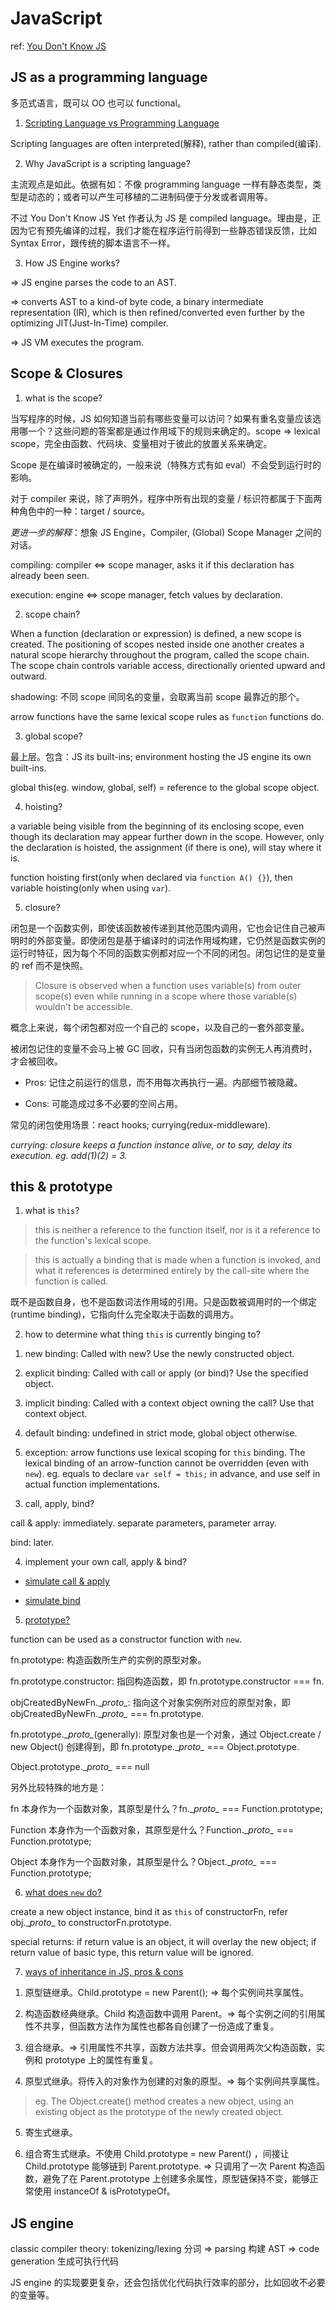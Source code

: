 # JavaScript

ref: [You Don't Know JS](https://github.com/getify/You-Dont-Know-JS)

## JS as a programming language

多范式语言，既可以 OO 也可以 functional。

1. [Scripting Language vs Programming Language](https://stackoverflow.com/questions/17253545/scripting-language-vs-programming-language)

Scripting languages are often interpreted(解释), rather than compiled(编译).

2. Why JavaScript is a scripting language?

主流观点是如此。依据有如：不像 programming language 一样有静态类型，类型是动态的；或者可以产生可移植的二进制码便于分发或者调用等。

不过 You Don't Know JS Yet 作者认为 JS 是 compiled language。理由是，正因为它有预先编译的过程，我们才能在程序运行前得到一些静态错误反馈，比如 Syntax Error，跟传统的脚本语言不一样。

3. How JS Engine works?

=> JS engine parses the code to an AST.

=> converts AST to a kind-of byte code, a binary intermediate representation (IR), which is then refined/converted even further by the optimizing JIT(Just-In-Time) compiler.

=> JS VM executes the program.

## Scope & Closures

1. what is the scope?

当写程序的时候，JS 如何知道当前有哪些变量可以访问？如果有重名变量应该选用哪一个？这些问题的答案都是通过作用域下的规则来确定的。scope => lexical scope，完全由函数、代码块、变量相对于彼此的放置关系来确定。

Scope 是在编译时被确定的，一般来说（特殊方式有如 eval）不会受到运行时的影响。

对于 compiler 来说，除了声明外，程序中所有出现的变量 / 标识符都属于下面两种角色中的一种：target / source。

*更进一步的解释*：想象 JS Engine，Compiler, (Global) Scope Manager 之间的对话。

compiling: compiler <=> scope manager, asks it if this declaration has already been seen.

execution: engine <=> scope manager, fetch values by declaration.

2. scope chain?

When a function (declaration or expression) is defined, a new scope is created. The positioning of scopes nested inside one another creates a natural scope hierarchy throughout the program, called the scope chain. The scope chain controls variable access, directionally oriented upward and outward.

shadowing: 不同 scope 间同名的变量，会取离当前 scope 最靠近的那个。

arrow functions have the same lexical scope rules as `function` functions do.

3. global scope?

最上层。包含：JS its built-ins; environment hosting the JS engine its own built-ins.

global this(eg. window, global, self) = reference to the global scope object.

4. hoisting?

a variable being visible from the beginning of its enclosing scope, even though its declaration may appear further down in the scope. However, only the declaration is hoisted, the assignment (if there is one), will stay where it is.

function hoisting first(only when declared via `function A() {}`), then variable hoisting(only when using `var`).

5. closure?

闭包是一个函数实例，即使该函数被传递到其他范围内调用，它也会记住自己被声明时的外部变量。即使闭包是基于编译时的词法作用域构建，它仍然是函数实例的运行时特征，因为每个不同的函数实例都对应一个不同的闭包。闭包记住的是变量的 ref 而不是快照。

> Closure is observed when a function uses variable(s) from outer scope(s) even while running in a scope where those variable(s) wouldn't be accessible.

概念上来说，每个闭包都对应一个自己的 scope，以及自己的一套外部变量。

被闭包记住的变量不会马上被 GC 回收，只有当闭包函数的实例无人再消费时，才会被回收。

- Pros: 记住之前运行的信息，而不用每次再执行一遍。内部细节被隐藏。

- Cons: 可能造成过多不必要的空间占用。

常见的闭包使用场景：react hooks; currying(redux-middleware).

_currying: closure keeps a function instance alive, or to say, delay its execution. eg. add(1)(2) = 3._

## this & prototype

1. what is ``this``?

> this is neither a reference to the function itself, nor is it a reference to the function's lexical scope.

> this is actually a binding that is made when a function is invoked, and what it references is determined entirely by the call-site where the function is called.

既不是函数自身，也不是函数词法作用域的引用。只是函数被调用时的一个绑定 (runtime binding)，它指向什么完全取决于函数的调用方。

2. how to determine what thing ``this`` is currently binging to?

1) new binding: Called with new? Use the newly constructed object.

2) explicit binding: Called with call or apply (or bind)? Use the specified object.

3) implicit binding: Called with a context object owning the call? Use that context object.

4) default binding: undefined in strict mode, global object otherwise.

5) exception: arrow functions use lexical scoping for ``this`` binding. The lexical binding of an arrow-function cannot be overridden (even with ``new``). eg. equals to declare ``var self = this;`` in advance, and use self in actual function implementations.

3. call, apply, bind?

call & apply: immediately. separate parameters, parameter array.

bind: later.

4. implement your own call, apply & bind?

- [simulate call & apply](https://github.com/mqyqingfeng/Blog/issues/11)

- [simulate bind](https://github.com/mqyqingfeng/Blog/issues/12)

5. [prototype?](https://github.com/mqyqingfeng/Blog/issues/2)

function can be used as a constructor function with ``new``.

fn.prototype: 构造函数所生产的实例的原型对象。

fn.prototype.constructor: 指回构造函数，即 fn.prototype.constructor === fn.

objCreatedByNewFn.\__proto\__: 指向这个对象实例所对应的原型对象，即 objCreatedByNewFn.\__proto\__ === fn.prototype.

fn.prototype.\__proto\__(generally): 原型对象也是一个对象，通过 Object.create / new Object() 创建得到，即 fn.prototype.\__proto\__ === Object.prototype.

Object.prototype.\__proto\__ === null

另外比较特殊的地方是：

fn 本身作为一个函数对象，其原型是什么？fn.\__proto\__ === Function.prototype;

Function 本身作为一个函数对象，其原型是什么？Function.\__proto\__ === Function.prototype;

Object 本身作为一个函数对象，其原型是什么？Object.\__proto\__ === Function.prototype;

6. [what does ``new`` do?](https://github.com/mqyqingfeng/Blog/issues/13)

create a new object instance, bind it as `this` of constructorFn, refer obj.\__proto\__ to constructorFn.prototype.

special returns: if return value is an object, it will overlay the new object; if return value of basic type, this return value will be ignored.

7. [ways of inheritance in JS, pros & cons](https://github.com/mqyqingfeng/Blog/issues/16)

1) 原型链继承。Child.prototype = new Parent(); => 每个实例间共享属性。

2) 构造函数经典继承。Child 构造函数中调用 Parent。=> 每个实例之间的引用属性不共享，但函数方法作为属性也都各自创建了一份造成了重复。

3) 组合继承。=> 引用属性不共享，函数方法共享。但会调用两次父构造函数，实例和 prototype 上的属性有重复。

4) 原型式继承。将传入的对象作为创建的对象的原型。=> 每个实例间共享属性。

> eg. The Object.create() method creates a new object, using an existing object as the prototype of the newly created object.

5) 寄生式继承。

6) 组合寄生式继承。不使用 Child.prototype = new Parent() ，间接让 Child.prototype 能够链到 Parent.prototype. => 只调用了一次 Parent 构造函数，避免了在 Parent.prototype 上创建多余属性，原型链保持不变，能够正常使用 instanceOf & isPrototypeOf。

## JS engine

classic compiler theory: tokenizing/lexing 分词 => parsing 构建 AST => code generation 生成可执行代码

JS engine 的实现要更复杂，还会包括优化代码执行效率的部分，比如回收不必要的变量等。
